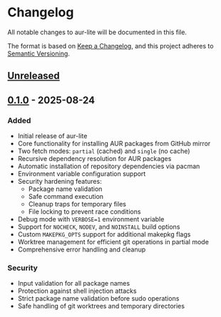 # Changelog

All notable changes to aur-lite will be documented in this file.

The format is based on [Keep a Changelog](https://keepachangelog.com/en/1.1.0/),
and this project adheres to [Semantic Versioning](https://semver.org/spec/v2.0.0.html).

## [Unreleased]

## [0.1.0] - 2025-08-24

### Added
- Initial release of aur-lite
- Core functionality for installing AUR packages from GitHub mirror
- Two fetch modes: `partial` (cached) and `single` (no cache)
- Recursive dependency resolution for AUR packages
- Automatic installation of repository dependencies via pacman
- Environment variable configuration support
- Security hardening features:
  - Package name validation
  - Safe command execution
  - Cleanup traps for temporary files
  - File locking to prevent race conditions
- Debug mode with `VERBOSE=1` environment variable
- Support for `NOCHECK`, `NODEV`, and `NOINSTALL` build options
- Custom `MAKEPKG_OPTS` support for additional makepkg flags
- Worktree management for efficient git operations in partial mode
- Comprehensive error handling and cleanup

### Security
- Input validation for all package names
- Protection against shell injection attacks
- Strict package name validation before sudo operations
- Safe handling of git worktrees and temporary directories

[Unreleased]: https://github.com/scoop/aur-lite/compare/v0.1.0...HEAD
[0.1.0]: https://github.com/scoop/aur-lite/releases/tag/v0.1.0